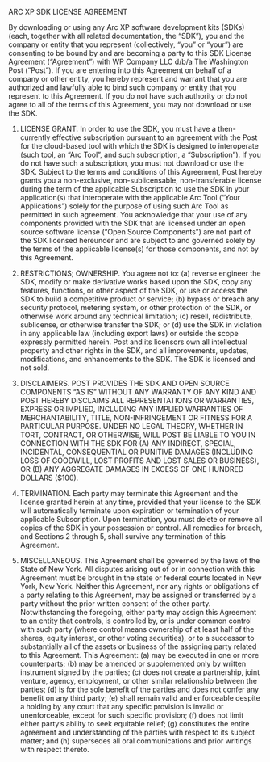 ARC XP SDK LICENSE AGREEMENT


By downloading or using any Arc XP software development kits (SDKs) (each,
together with all related documentation, the “SDK”), you and the company or
entity that you represent (collectively, “you” or “your”) are consenting to be
bound by and are becoming a party to this SDK License Agreement (“Agreement”)
with WP Company LLC d/b/a The Washington Post (“Post”).  If you are entering
into this Agreement on behalf of a company or other entity, you hereby represent
and warrant that you are authorized and lawfully able to bind such company or
entity that you represent to this Agreement.  If you do not have such authority
or do not agree to all of the terms of this Agreement, you may not download or
use the SDK.  


1.  LICENSE GRANT.  In order to use the SDK, you must have a then-currently
effective subscription pursuant to an agreement with the Post for the
cloud-based tool with which the SDK is designed to interoperate (such tool, an
“Arc Tool”, and such subscription, a “Subscription”).  If you do not have such a
subscription, you must not download or use the SDK.  Subject to the terms and
conditions of this Agreement, Post hereby grants you a non-exclusive,
non-sublicensable, non-transferable license during the term of the applicable
Subscription to use the SDK in your application(s) that interoperate with the
applicable Arc Tool (“Your Applications”) solely for the purpose of using such
Arc Tool as permitted in such agreement.  You acknowledge that your use of any
components provided with the SDK that are licensed under an open source software
license (“Open Source Components”) are not part of the SDK licensed hereunder
and are subject to and governed solely by the terms of the applicable license(s)
for those components, and not by this Agreement.  


2.  RESTRICTIONS; OWNERSHIP.  You agree not to: (a) reverse engineer the SDK,
modify or make derivative works based upon the SDK, copy any features,
functions, or other aspect of the SDK, or use or access the SDK to build a
competitive product or service; (b) bypass or breach any security protocol,
metering system, or other protection of the SDK, or otherwise work around any
technical limitation; (c) resell, redistribute, sublicense, or otherwise
transfer the SDK; or (d) use the SDK in violation in any applicable law
(including export laws) or outside the scope expressly permitted herein. Post
and its licensors own all intellectual property and other rights in the SDK, and
all improvements, updates, modifications, and enhancements to the SDK.  The SDK
is licensed and not sold.


3.  DISCLAIMERS.  POST PROVIDES THE SDK AND OPEN SOURCE COMPONENTS “AS IS”
WITHOUT ANY WARRANTY OF ANY KIND AND POST HEREBY DISCLAIMS ALL REPRESENTATIONS
OR WARRANTIES, EXPRESS OR IMPLIED, INCLUDING ANY IMPLIED WARRANTIES OF
MERCHANTABILITY, TITLE, NON-INFRINGEMENT OR FITNESS FOR A PARTICULAR PURPOSE. 
UNDER NO LEGAL THEORY, WHETHER IN TORT, CONTRACT, OR OTHERWISE, WILL POST BE
LIABLE TO YOU IN CONNECTION WITH THE SDK FOR (A) ANY INDIRECT, SPECIAL,
INCIDENTAL, CONSEQUENTIAL OR PUNITIVE DAMAGES (INCLUDING LOSS OF GOODWILL, LOST
PROFITS AND LOST SALES OR BUSINESS), OR (B) ANY AGGREGATE DAMAGES IN EXCESS OF
ONE HUNDRED DOLLARS ($100).


4.  TERMINATION.  Each party may terminate this Agreement and the license
granted herein at any time, provided that your license to the SDK will
automatically terminate upon expiration or termination of your applicable
Subscription.  Upon termination, you must delete or remove all copies of the SDK
in your possession or control.  All remedies for breach, and Sections 2 through
5, shall survive any termination of this Agreement.  


5.  MISCELLANEOUS.  This Agreement shall be governed by the laws of the State of
New York. All disputes arising out of or in connection with this Agreement must
be brought in the state or federal courts located in New York, New York. 
Neither this Agreement, nor any rights or obligations of a party relating to
this Agreement, may be assigned or transferred by a party without the prior
written consent of the other party. Notwithstanding the foregoing, either party
may assign this Agreement to an entity that controls, is controlled by, or is
under common control with such party (where control means ownership of at least
half of the shares, equity interest, or other voting securities), or to a
successor to substantially all of the assets or business of the assigning party
related to this Agreement.  This Agreement: (a) may be executed in one or more
counterparts; (b) may be amended or supplemented only by written instrument
signed by the parties; (c) does not create a partnership, joint venture, agency,
employment, or other similar relationship between the parties; (d) is for the
sole benefit of the parties and does not confer any benefit on any third party;
(e) shall remain valid and enforceable despite a holding by any court that any
specific provision is invalid or unenforceable, except for such specific
provision; (f) does not limit either party’s ability to seek equitable relief;
(g) constitutes the entire agreement and understanding of the parties with
respect to its subject matter; and (h) supersedes all oral communications and
prior writings with respect thereto. 

